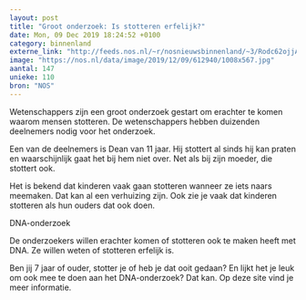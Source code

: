 ```yaml
---
layout: post
title: "Groot onderzoek: Is stotteren erfelijk?"
date: Mon, 09 Dec 2019 18:24:52 +0100
category: binnenland
externe_link: "http://feeds.nos.nl/~r/nosnieuwsbinnenland/~3/Rodc62ojjAk/2314036"
image: "https://nos.nl/data/image/2019/12/09/612940/1008x567.jpg"
aantal: 147
unieke: 110
bron: "NOS"
---
```


<p>Wetenschappers zijn een groot onderzoek gestart om erachter te komen waarom mensen stotteren. De wetenschappers hebben duizenden deelnemers nodig voor het onderzoek.</p>
<p>Een van de deelnemers is Dean van 11 jaar. Hij stottert al sinds hij kan praten en waarschijnlijk gaat het bij hem niet over. Net als bij zijn moeder, die stottert ook.</p>
<p>Het is bekend dat kinderen vaak gaan stotteren wanneer ze iets naars meemaken. Dat kan al een verhuizing zijn. Ook zie je vaak dat kinderen stotteren als hun ouders dat ook doen.</p>
<p>DNA-onderzoek</p>
<p>De onderzoekers willen erachter komen of stotteren ook te maken heeft met DNA. Ze willen weten of stotteren erfelijk is.</p>
<p>Ben jij 7 jaar of ouder, stotter je of heb je dat ooit gedaan? En lijkt het je leuk om ook mee te doen aan het DNA-onderzoek? Dat kan. Op deze site vind je meer informatie.</p><img src="http://feeds.feedburner.com/~r/nosnieuwsbinnenland/~4/Rodc62ojjAk" height="1" width="1" alt=""/>
